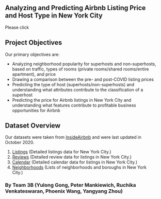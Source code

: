 ## Analyzing and Predicting Airbnb Listing Price and Host Type in New York City
Please click

## Project Objectives
Our primary objectives are:

* Analyzing neighborhood popularity for superhosts and non-superhosts, based on traffic, types of rooms (private rooms/shared rooms/entire apartment), and price
* Drawing a comparison between the pre- and post-COVID listing prices
* Predicting the type of host (superhosts/non-superhosts) and understanding what attributes contribute to the classification of a superhost
* Predicting the price for Airbnb listings in New York City and understanding what features contribute to profitable business opportunities for Airbnb

## Dataset Overview
Our datasets were taken from [InsideAirbnb](http://insideairbnb.com/get-the-data.html) and were last updated in October 2020.

1. [Listings](http://data.insideairbnb.com/united-states/ny/new-york-city/2020-10-05/data/listings.csv.gz) (Detailed listings data for New York City.)
2. [Reviews](http://data.insideairbnb.com/united-states/ny/new-york-city/2020-10-05/data/reviews.csv.gz) (Detailed review data for listings in New York City.)
3. [Calendar](http://data.insideairbnb.com/united-states/ny/new-york-city/2020-10-05/data/calendar.csv.gz) (Detailed calendar data for listings in New York City.)
4. [Neighborhoods](http://data.insideairbnb.com/united-states/ny/new-york-city/2020-10-05/visualisations/neighbourhoods.csv) (Lists of neighborhoods and boroughs in New York City.)

### By Team 3B (Yulong Gong, Peter Mankiewich, Ruchika Venkateswaran, Phoenix Wang, Yangyang Zhou)
